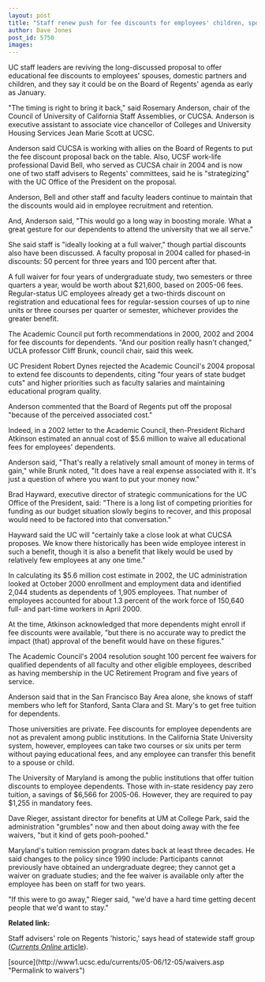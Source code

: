 ```yaml
---
layout: post
title: "Staff renew push for fee discounts for employees' children, spouses, partners"
author: Dave Jones
post_id: 5750
images:
---
```


<a name="content" id="content"></a>
<p>
  UC staff leaders are reviving the long-discussed proposal to offer educational fee discounts to employees' spouses, domestic partners and children, and they say it could be on the Board of Regents' agenda as early as January.
</p>
<p>
  "The timing is right to bring it back," said Rosemary Anderson, chair of the Council of University of California Staff Assemblies, or CUCSA. Anderson is executive assistant to associate vice chancellor of Colleges and University Housing Services Jean Marie Scott at UCSC.
</p>
<p>
  Anderson said CUCSA is working with allies on the Board of Regents to put the fee discount proposal back on the table. Also, UCSF work-life professional David Bell, who served as CUCSA chair in 2004 and is now one of two staff advisers to Regents' committees, said he is "strategizing" with the UC Office of the President on the proposal.
</p>
<p>
  Anderson, Bell and other staff and faculty leaders continue to maintain that the discounts would aid in employee recruitment and retention.
</p>
<p>
  And, Anderson said, "This would go a long way in boosting morale. What a great gesture for our dependents to attend the university that we all serve."
</p>
<p>
  She said staff is "ideally looking at a full waiver," though partial discounts also have been discussed. A faculty proposal in 2004 called for phased-in discounts: 50 percent for three years and 100 percent after that.
</p>
<p>
  A full waiver for four years of undergraduate study, two semesters or three quarters a year, would be worth about $21,600, based on 2005-06 fees. Regular-status UC employees already get a two-thirds discount on registration and educational fees for regular-session courses of up to nine units or three courses per quarter or semester, whichever provides the greater benefit.
</p>
<p>
  The Academic Council put forth recommendations in 2000, 2002 and 2004 for fee discounts for dependents. "And our position really hasn't changed," UCLA professor Cliff Brunk, council chair, said this week.
</p>
<p>
  UC President Robert Dynes rejected the Academic Council's 2004 proposal to extend fee discounts to dependents, citing "four years of state budget cuts" and higher priorities such as faculty salaries and maintaining educational program quality.
</p>
<p>
  Anderson commented that the Board of Regents put off the proposal "because of the perceived associated cost."
</p>
<p>
  Indeed, in a 2002 letter to the Academic Council, then-President Richard Atkinson estimated an annual cost of $5.6 million to waive all educational fees for employees' dependents.
</p>
<p>
  Anderson said, "That's really a relatively small amount of money in terms of gain," while Brunk noted, "It does have a real expense associated with it. It's just a question of where you want to put your money now."
</p>
<p>
  Brad Hayward, executive director of strategic communications for the UC Office of the President, said: "There is a long list of competing priorities for funding as our budget situation slowly begins to recover, and this proposal would need to be factored into that conversation."
</p>
<p>
  Hayward said the UC will "certainly take a close look at what CUCSA proposes. We know there historically has been wide employee interest in such a benefit, though it is also a benefit that likely would be used by relatively few employees at any one time."
</p>
<p>
  In calculating its $5.6 million cost estimate in 2002, the UC administration looked at October 2000 enrollment and employment data and identified 2,044 students as dependents of 1,905 employees. That number of employees accounted for about 1.3 percent of the work force of 150,640 full- and part-time workers in April 2000.
</p>
<p>
  At the time, Atkinson acknowledged that more dependents might enroll if fee discounts were available, "but there is no accurate way to predict the impact (that) approval of the benefit would have on these figures."
</p>
<p>
  The Academic Council's 2004 resolution sought 100 percent fee waivers for qualified dependents of all faculty and other eligible employees, described as having membership in the UC Retirement Program and five years of service.
</p>
<p>
  Anderson said that in the San Francisco Bay Area alone, she knows of staff members who left for Stanford, Santa Clara and St. Mary's to get free tuition for dependents.
</p>
<p>
  Those universities are private. Fee discounts for employee dependents are not as prevalent among public institutions. In the California State University system, however, employees can take two courses or six units per term without paying educational fees, and any employee can transfer this benefit to a spouse or child.
</p>
<p>
  The University of Maryland is among the public institutions that offer tuition discounts to employee dependents. Those with in-state residency pay zero tuition, a savings of $6,566 for 2005-06. However, they are required to pay $1,255 in mandatory fees.
</p>
<p>
  Dave Rieger, assistant director for benefits at UM at College Park, said the administration "grumbles" now and then about doing away with the fee waivers, "but it kind of gets pooh-poohed."
</p>
<p>
  Maryland's tuition remission program dates back at least three decades. He said changes to the policy since 1990 include: Participants cannot previously have obtained an undergraduate degree; they cannot get a waiver on graduate studies; and the fee waiver is available only after the employee has been on staff for two years.
</p>
<p>
  "If this were to go away," Rieger said, "we'd have a hard time getting decent people that we'd want to stay."
</p>
<p>
  <strong>Related link:</strong>
</p>
<p>
  Staff advisers' role on Regents 'historic,' says head of statewide staff group (<a href="http://currents.ucsc.edu/05-06/10-31/staff.asp%20%20%20%20"><i>Currents Online</i> article</a>).<br>
</p>
<form>
  <input name="t1" size="-1" type="hidden">
</form>




</p>
[source](http://www1.ucsc.edu/currents/05-06/12-05/waivers.asp "Permalink to waivers")
